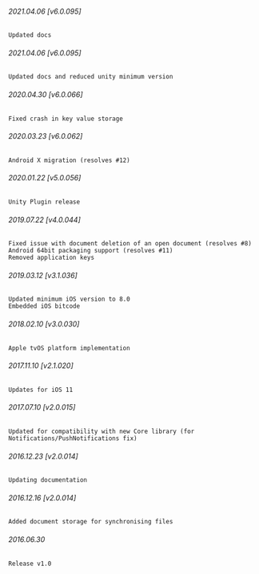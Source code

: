 

###### 2021.04.06 [v6.0.095]

```
Updated docs
```


###### 2021.04.06 [v6.0.095]

```
Updated docs and reduced unity minimum version
```


###### 2020.04.30 [v6.0.066]

```
Fixed crash in key value storage
```


###### 2020.03.23 [v6.0.062]

```
Android X migration (resolves #12)
```


###### 2020.01.22 [v5.0.056]

```
Unity Plugin release
```


###### 2019.07.22 [v4.0.044]

```
Fixed issue with document deletion of an open document (resolves #8)
Android 64bit packaging support (resolves #11)
Removed application keys
```


###### 2019.03.12 [v3.1.036]

```
Updated minimum iOS version to 8.0
Embedded iOS bitcode
```


###### 2018.02.10 [v3.0.030]

```
Apple tvOS platform implementation
```


###### 2017.11.10 [v2.1.020]

```
Updates for iOS 11
```


###### 2017.07.10 [v2.0.015]

```
Updated for compatibility with new Core library (for Notifications/PushNotifications fix)
```


###### 2016.12.23 [v2.0.014]

```
Updating documentation
```


###### 2016.12.16 [v2.0.014]

```
Added document storage for synchronising files
```


######  2016.06.30

```
Release v1.0
```
